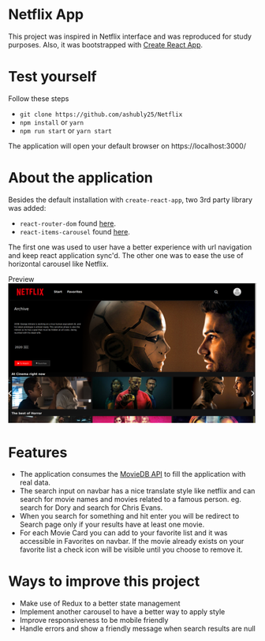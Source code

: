 # Netflix App

This project was inspired in Netflix interface and was reproduced for study purposes. Also, it was bootstrapped with [Create React App](https://github.com/facebookincubator/create-react-app).

# Test yourself

Follow these steps

* `git clone https://github.com/ashubly25/Netflix`
* `npm install` or `yarn`
* `npm run start` or `yarn start`

The application will open your default browser on https://localhost:3000/

# About the application

Besides the default installation with `create-react-app`, two 3rd party library was added:

* `react-router-dom` found [here](https://github.com/ReactTraining/react-router).
* `react-items-carousel` found [here](https://github.com/bitriddler/react-items-carousel).

The first one was used to user have a better experience with url navigation and keep react application sync'd. The other one was to ease the use of horizontal carousel like Netflix.

Preview
![Preview](https://github.com/ashubly25/Netflix/blob/master/Screenshot%20from%202020-09-19%2017-31-27.png)



# Features

* The application consumes the [MovieDB API](https://www.themoviedb.org/documentation/api) to fill the application with real data.
* The search input on navbar has a nice translate style like netflix and can search for movie names and movies related to a famous person. eg. search for Dory and search for Chris Evans.
* When you search for something and hit enter you will be redirect to Search page only if your results have at least one movie.
* For each Movie Card you can add to your favorite list and it was accessible in Favorites on navbar. If the movie already exists on your favorite list a check icon will be visible until you choose to remove it.

# Ways to improve this project

* Make use of Redux to a better state management
* Implement another carousel to have a better way to apply style
* Improve responsiveness to be mobile friendly
* Handle errors and show a friendly message when search results are null
